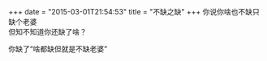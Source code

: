 +++
date = "2015-03-01T21:54:53"
title = "不缺之缺"
+++
你说你啥也不缺只缺个老婆  
但知不知道你还缺了啥？  
  
你缺了“啥都缺但就是不缺老婆”  